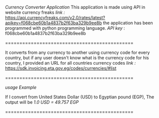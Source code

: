 *Currency Converter Application*
This application is made using API in website currency freaks 
*link :* https://api.currencyfreaks.com/v2.0/rates/latest?apikey=f068cbe60b1a4837b2f63ba329b9ee8b
the application has been programmed with python programming language.
*API key* : f068cbe60b1a4837b2f63ba329b9ee8b

=============================================

It converts from any currency to another using 
currency code for every country, but if any user 
doesn't know what is the currency code for his 
country, I provided an URL for all countries currency
codes 
*link :* https://sdk.invoicing.eta.gov.eg/codes/currencies/#list

=============================================

*usage Example*

If I convert from United States Dollar (USD) to Egyptian pound (EGP),
The output will be  *1.0 USD = 49.757 EGP*

=============================================

